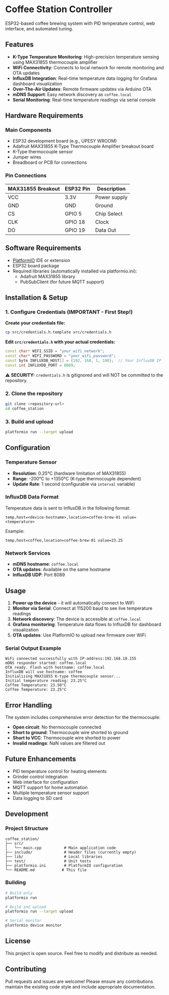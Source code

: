 # Coffee Station Controller

ESP32-based coffee brewing system with PID temperature control, web interface, and automated tuning.

## Features

- **K-Type Temperature Monitoring**: High-precision temperature sensing using MAX31855 thermocouple amplifier
- **WiFi Connectivity**: Connects to local network for remote monitoring and OTA updates
- **InfluxDB Integration**: Real-time temperature data logging for Grafana dashboard visualization
- **Over-The-Air Updates**: Remote firmware updates via Arduino OTA
- **mDNS Support**: Easy network discovery as `coffee.local`
- **Serial Monitoring**: Real-time temperature readings via serial console

## Hardware Requirements

### Main Components
- ESP32 development board (e.g., UPESY WROOM)
- Adafruit MAX31855 K-Type Thermocouple Amplifier breakout board
- K-Type thermocouple sensor
- Jumper wires
- Breadboard or PCB for connections

### Pin Connections

| MAX31855 Breakout | ESP32 Pin | Description |
|-------------------|-----------|-------------|
| VCC               | 3.3V      | Power supply |
| GND               | GND       | Ground |
| CS                | GPIO 5    | Chip Select |
| CLK               | GPIO 18   | Clock |
| DO                | GPIO 19   | Data Out |

## Software Requirements

- [PlatformIO](https://platformio.org/) IDE or extension
- ESP32 board package
- Required libraries (automatically installed via platformio.ini):
  - Adafruit MAX31855 library
  - PubSubClient (for future MQTT support)

## Installation & Setup

### 1. Configure Credentials (IMPORTANT - First Step!)

**Create your credentials file:**
```bash
cp src/credentials.h.template src/credentials.h
```

**Edit `src/credentials.h` with your actual credentials:**
```cpp
const char* WIFI_SSID = "your_wifi_network";
const char* WIFI_PASSWORD = "your_wifi_password";
const byte INFLUXDB_HOST[] = {192, 168, 1, 100};  // Your InfluxDB IP
const int INFLUXDB_PORT = 8089;
```

⚠️ **SECURITY:** `credentials.h` is gitignored and will NOT be committed to the repository.

### 2. Clone the repository

   ```bash
   git clone <repository-url>
   cd coffee_station
   ```

### 3. Build and upload
   ```bash
   platformio run --target upload
   ```

## Configuration

### Temperature Sensor
- **Resolution**: 0.25°C (hardware limitation of MAX31855)
- **Range**: -200°C to +1350°C (K-type thermocouple dependent)
- **Update Rate**: 1 second (configurable via `interval` variable)

### InfluxDB Data Format
Temperature data is sent to InfluxDB in the following format:
```
temp,host=<device-hostname>,location=coffee-brew-01 value=<temperature>
```

Example:
```
temp,host=coffee,location=coffee-brew-01 value=23.25
```

### Network Services
- **mDNS hostname**: `coffee.local`
- **OTA updates**: Available on the same hostname
- **InfluxDB UDP**: Port 8089

## Usage

1. **Power up the device** - it will automatically connect to WiFi
2. **Monitor via Serial**: Connect at 115200 baud to see live temperature readings
3. **Network discovery**: The device is accessible at `coffee.local`
4. **Grafana monitoring**: Temperature data flows to InfluxDB for dashboard visualization
5. **OTA updates**: Use PlatformIO to upload new firmware over WiFi

### Serial Output Example
```
WiFi connected successfully with IP-address:192.168.10.155
mDNS responder started: coffee.local
OTA ready. Flash with hostname: coffee.local
InfluxDB will use hostname: coffee
Initializing MAX31855 K-type thermocouple sensor...
Initial temperature reading: 23.25°C
Coffee Temperature: 23.50°C
Coffee Temperature: 23.25°C
```

## Error Handling

The system includes comprehensive error detection for the thermocouple:
- **Open circuit**: No thermocouple connected
- **Short to ground**: Thermocouple wire shorted to ground
- **Short to VCC**: Thermocouple wire shorted to power
- **Invalid readings**: NaN values are filtered out

## Future Enhancements

- PID temperature control for heating elements
- Grinder control integration  
- Web interface for configuration
- MQTT support for home automation
- Multiple temperature sensor support
- Data logging to SD card

## Development

### Project Structure
```
coffee_station/
├── src/
│   └── main.cpp          # Main application code
├── include/              # Header files (currently empty)
├── lib/                  # Local libraries
├── test/                 # Unit tests
├── platformio.ini        # PlatformIO configuration
└── README.md            # This file
```

### Building
```bash
# Build only
platformio run

# Build and upload
platformio run --target upload

# Serial monitor
platformio device monitor
```

## License

This project is open source. Feel free to modify and distribute as needed.

## Contributing

Pull requests and issues are welcome! Please ensure any contributions maintain the existing code style and include appropriate documentation.